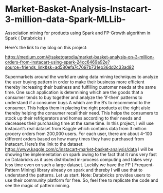 # Market-Basket-Analysis-Instacart-3-million-data-Spark-MLLib-
Association mining for products using Spark and FP-Growth algorithm in Spark ( Databricks )

Here's the link to my blog on this project:

https://medium.com/@saketgarodia/market-basket-analysis-on-3-million-orders-from-instacart-using-spark-24cc6469a92e?source=friends_link&sk=ad580efa7c7697b731eb36dd2c33ad82

Supermarkets around the world are using data mining techniques to analyze the user buying pattern in order to make their business more efficient thereby increasing their business and fulfilling customer needs at the same time. One such application is determining which are the goods that a consumer tends to buy together and analyze the ‘if-then’ patterns to understand if a consumer buys A which are the B’s to recommend to the consumer. This helps them in placing the right products at the right aisle thereby helping the consumer recall their need. This helps the consumers to stock up their refrigerators and homes according to their needs and decreases their purchasing time at the same time.
In this project, I will use Instacart’s real dataset from Kaggle which contains data from 3 million grocery orders from 200,000 users. For each user, there are about 4–100 different orders based on how many times they have purchased from Instacart. Here’s the link to the dataset:
https://www.kaggle.com/c/instacart-market-basket-analysis/data
I will be showing the implementation on spark owing to the fact that it runs very fast on Databricks as it uses distributed in-process computing and takes very less time even on such a large dataset. Luckily we have the FP ( Frequent-Pattern Mining) library already on spark and thereby I will use that to understand the patterns. Let us start.
Note: Databricks provides users to use their community platform for free. So, feel free to replicate the code and see the magic of pattern mining.


